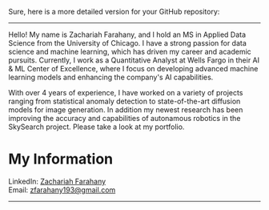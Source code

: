 Sure, here is a more detailed version for your GitHub repository:

---

Hello! My name is Zachariah Farahany, and I hold an MS in Applied Data Science from the University of Chicago. I have a strong passion for data science and machine learning, which has driven my career and academic pursuits. Currently, I work as a Quantitative Analyst at Wells Fargo in their AI & ML Center of Excellence, where I focus on developing advanced machine learning models and enhancing the company's AI capabilities.

With over 4 years of experience, I have worked on a variety of projects ranging from statistical anomaly detection to state-of-the-art diffusion models for image generation. In addition my newest research has been improving the accuracy and capabilities of autonamous robotics in the SkySearch project. Please take a look at my portfolio.

# My Information
LinkedIn: [Zachariah Farahany](https://www.linkedin.com/in/zach-farahany-3818aa1bb/)  
Email: zfarahany193@gmail.com

---
